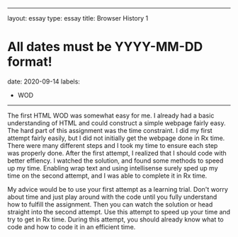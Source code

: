 
---
layout: essay
type: essay
title: Browser History 1
# All dates must be YYYY-MM-DD format!
date: 2020-09-14
labels:
  - WOD
---

The first HTML WOD was somewhat easy for me. I already had a basic understanding of HTML and could construct a simple webpage fairly easy. The hard part of this assignment was the time constraint. I did my first attempt fairly easily, but I did not initially get the webpage done in Rx time. There were many different steps and I took my time to ensure each step was properly done.
After the first attempt, I realized that I should code with better effiency. I watched the solution, and found some methods to speed up my time. Enabling wrap text and using intellisense surely sped up my time on the second attempt, and I was able to complete it in Rx time. 

My advice would be to use your first attempt as a learning trial. Don't worry about time and just play around with the code until you fully understand how to fulfill the assignment. Then you can watch the solution or head straight into the second attempt. Use this attempt to speed up your time and try to get in Rx time. During this attempt, you should already know what to code and how to code it in an efficient time.
